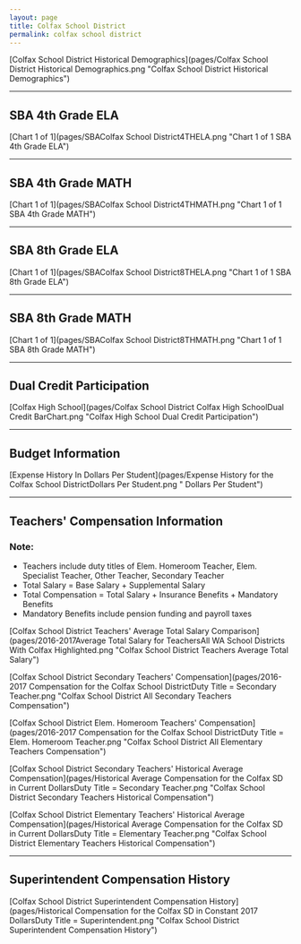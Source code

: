 ```yaml
---
layout: page
title: Colfax School District
permalink: colfax school district
---
```



[Colfax School District Historical Demographics](pages/Colfax School District Historical Demographics.png "Colfax School District Historical Demographics")

___

## SBA 4th Grade ELA

[Chart 1 of 1](pages/SBAColfax School District4THELA.png "Chart 1 of 1 SBA 4th Grade ELA")


___

## SBA 4th Grade MATH

[Chart 1 of 1](pages/SBAColfax School District4THMATH.png "Chart 1 of 1 SBA 4th Grade MATH")


___

## SBA 8th Grade ELA

[Chart 1 of 1](pages/SBAColfax School District8THELA.png "Chart 1 of 1 SBA 8th Grade ELA")


___

## SBA 8th Grade MATH

[Chart 1 of 1](pages/SBAColfax School District8THMATH.png "Chart 1 of 1 SBA 8th Grade MATH")


___

## Dual Credit Participation

[Colfax High School](pages/Colfax School District Colfax High SchoolDual Credit BarChart.png "Colfax High School Dual Credit Participation")


___

## Budget Information

[Expense History In Dollars Per Student](pages/Expense History for the Colfax School DistrictDollars Per Student.png " Dollars Per Student")


___

## Teachers' Compensation Information
### Note:
- Teachers include duty titles of Elem. Homeroom Teacher, Elem. Specialist Teacher, Other Teacher, Secondary Teacher
- Total Salary = Base Salary + Supplemental Salary
- Total Compensation = Total Salary + Insurance Benefits + Mandatory Benefits
- Mandatory Benefits include pension funding and payroll taxes

[Colfax School District Teachers' Average Total Salary Comparison](pages/2016-2017Average Total Salary for TeachersAll WA School Districts With Colfax Highlighted.png "Colfax School District Teachers Average Total Salary")

[Colfax School District Secondary Teachers' Compensation](pages/2016-2017 Compensation for the Colfax School DistrictDuty Title = Secondary Teacher.png "Colfax School District All Secondary Teachers Compensation")

[Colfax School District Elem. Homeroom Teachers' Compensation](pages/2016-2017 Compensation for the Colfax School DistrictDuty Title = Elem. Homeroom Teacher.png "Colfax School District All Elementary Teachers Compensation")

[Colfax School District Secondary Teachers' Historical Average Compensation](pages/Historical Average Compensation for the Colfax SD in Current DollarsDuty Title = Secondary Teacher.png "Colfax School District Secondary Teachers Historical Compensation")

[Colfax School District Elementary Teachers' Historical Average Compensation](pages/Historical Average Compensation for the Colfax SD in Current DollarsDuty Title = Elementary Teacher.png "Colfax School District Elementary Teachers Historical Compensation")


___

## Superintendent Compensation History

[Colfax School District Superintendent Compensation History](pages/Historical Compensation for the Colfax SD in Constant 2017 DollarsDuty Title = Superintendent.png "Colfax School District Superintendent Compensation History")

